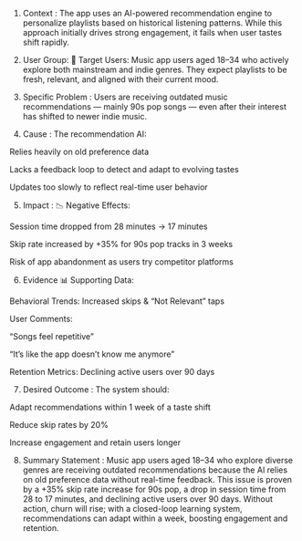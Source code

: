  1. Context :
The app uses an AI-powered recommendation engine to personalize playlists based on historical listening patterns.
While this approach initially drives strong engagement, it fails when user tastes shift rapidly.

2. User Group:
🎯 Target Users:
Music app users aged 18–34 who actively explore both mainstream and indie genres.
They expect playlists to be fresh, relevant, and aligned with their current mood.

3. Specific Problem :
Users are receiving outdated music recommendations — mainly 90s pop songs — even after their interest has shifted to newer indie music.

4. Cause :
The recommendation AI:

Relies heavily on old preference data

Lacks a feedback loop to detect and adapt to evolving tastes

Updates too slowly to reflect real-time user behavior

5. Impact :
📉 Negative Effects:

Session time dropped from 28 minutes → 17 minutes

Skip rate increased by +35% for 90s pop tracks in 3 weeks

Risk of app abandonment as users try competitor platforms

6. Evidence
📊 Supporting Data:

Behavioral Trends: Increased skips & “Not Relevant” taps

User Comments:

“Songs feel repetitive”

“It’s like the app doesn’t know me anymore”

Retention Metrics: Declining active users over 90 days

7. Desired Outcome :
The system should:

Adapt recommendations within 1 week of a taste shift

Reduce skip rates by 20%

Increase engagement and retain users longer

8. Summary Statement :
Music app users aged 18–34 who explore diverse genres are receiving outdated recommendations because the AI relies on old preference data without real-time feedback. This issue is proven by a +35% skip rate increase for 90s pop, a drop in session time from 28 to 17 minutes, and declining active users over 90 days. Without action, churn will rise; with a closed-loop learning system, recommendations can adapt within a week, boosting engagement and retention.


